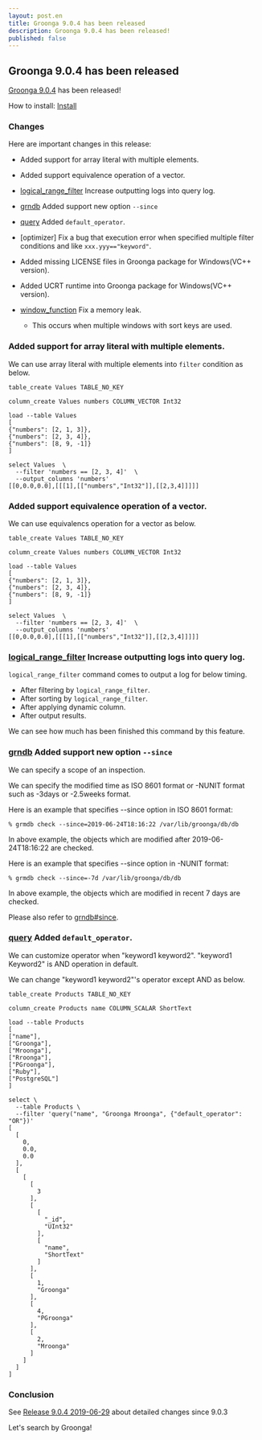 ```yaml
---
layout: post.en
title: Groonga 9.0.4 has been released
description: Groonga 9.0.4 has been released!
published: false
---
```


## Groonga 9.0.4 has been released

[Groonga 9.0.4](/docs/news.html#release-9-0-4) has been released!

How to install: [Install](/docs/install.html)

### Changes

Here are important changes in this release:

* Added support for array literal with multiple elements.

* Added support equivalence operation of a vector.

* [logical_range_filter](/docs/reference/commands/logical_range_filter.html) Increase outputting logs into query log.

* [grndb](/docs/reference/executables/grndb.html) Added support new option ``--since``

* [query](/docs/reference/functions/query.html) Added ``default_operator``.

* [optimizer] Fix a bug that execution error when specified multiple filter conditions and like ``xxx.yyy=="keyword"``.

* Added missing LICENSE files in Groonga package for Windows(VC++ version).

* Added UCRT runtime into Groonga package for Windows(VC++ version).

* [window_function](/docs/reference/window_function.html) Fix a memory leak.

  * This occurs when multiple windows with sort keys are used.

### Added support for array literal with multiple elements.

We can use array literal with multiple elements into ``filter`` condition as below.

```
table_create Values TABLE_NO_KEY

column_create Values numbers COLUMN_VECTOR Int32

load --table Values
[
{"numbers": [2, 1, 3]},
{"numbers": [2, 3, 4]},
{"numbers": [8, 9, -1]}
]

select Values  \
  --filter 'numbers == [2, 3, 4]'  \
  --output_columns 'numbers'
[[0,0.0,0.0],[[[1],[["numbers","Int32"]],[[2,3,4]]]]]
```

### Added support equivalence operation of a vector.

We can use equivalencs operation for a vector as below.

```
table_create Values TABLE_NO_KEY

column_create Values numbers COLUMN_VECTOR Int32

load --table Values
[
{"numbers": [2, 1, 3]},
{"numbers": [2, 3, 4]},
{"numbers": [8, 9, -1]}
]

select Values  \
  --filter 'numbers == [2, 3, 4]'  \
  --output_columns 'numbers'
[[0,0.0,0.0],[[[1],[["numbers","Int32"]],[[2,3,4]]]]]
```

### [logical_range_filter](/docs/reference/commands/logical_range_filter.html) Increase outputting logs into query log.

``logical_range_filter`` command comes to output a log for below timing.

* After filtering by ``logical_range_filter``.
* After sorting by ``logical_range_filter``.
* After applying dynamic column.
* After output results.

We can see how much has been finished this command by this feature.

### [grndb](/docs/reference/executables/grndb.html) Added support new option ``--since``

We can specify a scope of an inspection.

We can specify the modified time as ISO 8601 format or -NUNIT format such as -3days or -2.5weeks format.

Here is an example that specifies --since option in ISO 8601 format:

```
% grmdb check --since=2019-06-24T18:16:22 /var/lib/groonga/db/db
```

In above example, the objects which are modified after 2019-06-24T18:16:22 are checked.

Here is an example that specifies --since option in -NUNIT format:

```
% grmdb check --since=-7d /var/lib/groonga/db/db
```

In above example, the objects which are modified in recent 7 days are checked.

Please also refer to [grndb#since](/docs/reference/executables/grndb#since).

### [query](/docs/reference/functions/query.html) Added ``default_operator``.

We can customize operator when "keyword1 keyword2".
"keyword1 Keyword2" is AND operation in default.

We can change "keyword1 keyword2"'s operator except AND as below.

```
table_create Products TABLE_NO_KEY

column_create Products name COLUMN_SCALAR ShortText

load --table Products
[
["name"],
["Groonga"],
["Mroonga"],
["Rroonga"],
["PGroonga"],
["Ruby"],
["PostgreSQL"]
]

select \
  --table Products \
  --filter 'query("name", "Groonga Mroonga", {"default_operator": "OR"})'
[
  [
    0,
    0.0,
    0.0
  ],
  [
    [
      [
        3
      ],
      [
        [
          "_id",
          "UInt32"
        ],
        [
          "name",
          "ShortText"
        ]
      ],
      [
        1,
        "Groonga"
      ],
      [
        4,
        "PGroonga"
      ],
      [
        2,
        "Mroonga"
      ]
    ]
  ]
]
```

### Conclusion

See [Release 9.0.4 2019-06-29](/docs/news.html#release-9-0-4) about detailed changes since 9.0.3

Let's search by Groonga!
